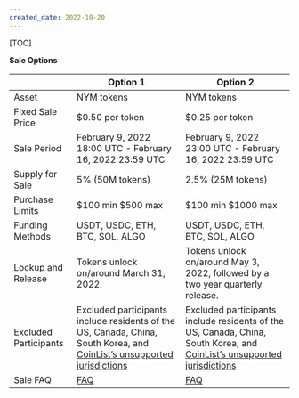 ```yaml
---
created_date: 2022-10-20
---
```


[TOC]

**Sale Options**

| | Option 1 | Option 2 |
| --------------------- | ------------------------------------------------------------ | ------------------------------------------------------------ |
| Asset | NYM tokens | NYM tokens |
| Fixed Sale Price | $0.50 per token | $0.25 per token |
| Sale Period | February 9, 2022 18:00 UTC - February 16, 2022 23:59 UTC | February 9, 2022 23:00 UTC - February 16, 2022 23:59 UTC |
| Supply for Sale | 5% (50M tokens) | 2.5% (25M tokens) |
| Purchase Limits | $100 min $500 max | $100 min $1000 max |
| Funding Methods | USDT, USDC, ETH, BTC, SOL, ALGO | USDT, USDC, ETH, BTC, SOL, ALGO |
| Lockup and Release | Tokens unlock on/around March 31, 2022. | Tokens unlock on/around May 3, 2022, followed by a two year quarterly release. |
| Excluded Participants | Excluded participants include residents of the US, Canada, China, South Korea, and [CoinList’s unsupported jurisdictions](https://coinlist.co/legal) | Excluded participants include residents of the US, Canada, China, South Korea, and [CoinList’s unsupported jurisdictions](https://coinlist.co/legal) |
| Sale FAQ | [FAQ](https://coinlist.co/help/nym) | [FAQ](https://coinlist.co/help/nym) |
